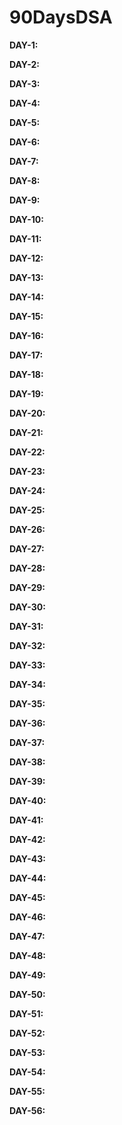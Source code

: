 # 90DaysDSA

**DAY-1:**

**DAY-2:**

**DAY-3:**

**DAY-4:**

**DAY-5:**

**DAY-6:**

**DAY-7:**

**DAY-8:**

**DAY-9:**

**DAY-10:**

**DAY-11:**

**DAY-12:**

**DAY-13:**

**DAY-14:**

**DAY-15:**

**DAY-16:**

**DAY-17:**

**DAY-18:**

**DAY-19:**

**DAY-20:**

**DAY-21:**

**DAY-22:**

**DAY-23:**

**DAY-24:**

**DAY-25:**

**DAY-26:**

**DAY-27:**

**DAY-28:**

**DAY-29:**

**DAY-30:**

**DAY-31:**

**DAY-32:**

**DAY-33:**

**DAY-34:**

**DAY-35:**

**DAY-36:**

**DAY-37:**

**DAY-38:**

**DAY-39:**

**DAY-40:**

**DAY-41:**

**DAY-42:**

**DAY-43:**

**DAY-44:**

**DAY-45:**

**DAY-46:**

**DAY-47:**

**DAY-48:**

**DAY-49:**

**DAY-50:**

**DAY-51:**

**DAY-52:**

**DAY-53:**

**DAY-54:**

**DAY-55:**

**DAY-56:**
